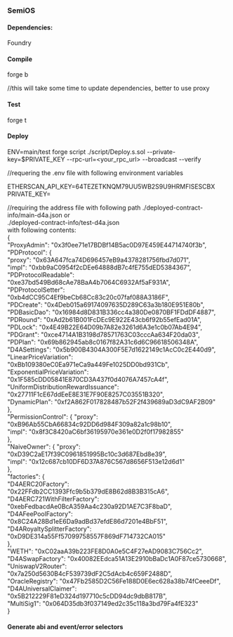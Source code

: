 ### SemiOS
#### Dependencies:
Foundry
#### Compile
forge b

//this will take some time to update dependencies, better to use proxy

#### Test
forge t

#### Deploy
ENV=main/test forge script ./script/Deploy.s.sol --private-key=$PRIVATE_KEY --rpc-url=<your_rpc_url> --broadcast  --verify

//requering the .env file with following environment variables

ETHERSCAN_API_KEY=64TEZETKNQM79UU5WB2S9U9HRMFISESCBX\
PRIVATE_KEY=<private-key-here>

//requiring the address file with following path
./deployed-contract-info/main-d4a.json     or\
./deployed-contract-info/test-d4a.json\
with following contents:\
{\
  "ProxyAdmin": "0x3f0ee71e17BDBf14B5ac0D97E459E44714740f3b",\
  "PDProtocol": {\
    "proxy": "0x63A647fca74D696457eB9a4378281756fbd7d071",\
    "impl": "0xbb9aC0954f2cDEe64888dB7c4fE755dED5384367",\
    "PDProtocolReadable": "0xe37bd549Bd68cAe78BaA4b7064C6932Af5aF931A",\
    "PDProtocolSetter": "0xb4dCC95C4Ef9beCb68Cc83c20c07faf088A3186F",\
    "PDCreate": "0x4Deb015a69174097635D289C63a3b180E951E80b",\
    "PDBasicDao": "0x16984d8D831B336cc4a380De0870BF1FDdDF4887",\
    "PDRound": "0xAd2b61B001FcDEc9E922E43cb6f92b55efEad01A",\
    "PDLock": "0x4E49B22E64D09b7A82e3261d6A3e1c0b07Ab4E94",\
    "PDGrant": "0xce4714A1B3198d78571763C03cccAa634F20da03",\
    "PDPlan": "0x69b862945ab8c0167f82A31c6d6C96618506348A",\
    "D4ASettings": "0x5b900B4304A300F5E7d1622149c1AcC0c2E440d9",\
    "LinearPriceVariation": "0xBb109380eC0Ea971eCa9a449Fe1025DD0bd931Cb",\
    "ExponentialPriceVariation": "0x1F585cDD05841E870CD3A437f0d4076A7457cA4f",\
    "UniformDistributionRewardIssuance": "0x27711F1cE67ddEeE8E31E7F90E8257C03551B320",\
    "DynamicPlan": "0xf2A862F017828487b52F2f439689aD3dC9AF2B09"\
  },\
  "PermissionControl": {
    "proxy": "0xB96Ab55CbA66834c92DD6d984F309a82a1c98b10",\
    "impl": "0x8f3C8420aC6bf36195970e361e0D2f0f17982855"\
  },\
  "NaiveOwner": {
    "proxy": "0xD39C2aE17f39C0961851995Bc10c3d687Ebd8e39",\
    "impl": "0x12c687cb10DF6D37A876C567d8656F513e12d6d1"\
  },\
  "factories": {\
    "D4AERC20Factory": "0x22FFdb2CC1393Ffc9b5b379dE8B62d8B3B315cA6",\
    "D4AERC721WithFilterFactory": "0xebFedbacdAe0BcA359Aa4c230a92D1AE7C3F8baD",\
    "D4AFeePoolFactory": "0x8C24A28Bd1eE6Da9adBd37efdE86d7201e4BbF51",\
    "D4ARoyaltySplitterFactory": "0xD9DE314a55Ff57099758557F869dF714732CA015"\
  },\
  "WETH": "0xC02aaA39b223FE8D0A0e5C4F27eAD9083C756Cc2",\
  "D4ASwapFactory": "0x40082EEdca51A13E2910bBaDc1A0F87ce5730668",\
  "UniswapV2Router": "0x7a250d5630B4cF539739dF2C5dAcb4c659F2488D",\
  "OracleRegistry": "0x47Fb2585D2C56Fe188D0E6ec628a38b74fCeeeDf",\
  "D4AUniversalClaimer": "0x5B212229F81eD324d197710c5cDD94dc9dbB817B",\
  "MultiSig1": "0x064D35db3f037149ed2c35c118a3bd79Fa4fE323"\
}

#### Generate abi and event/error selectors
